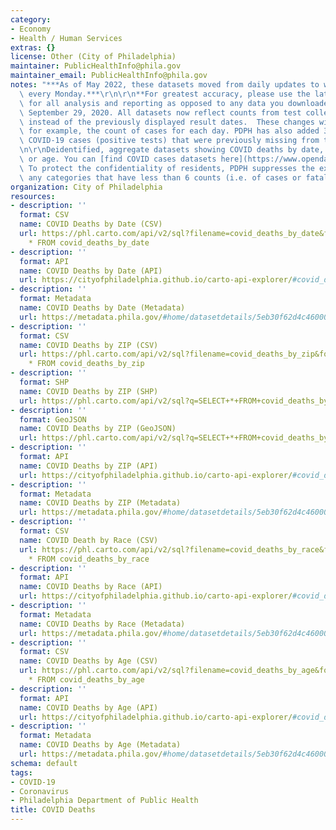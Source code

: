 ```yaml
---
category:
- Economy
- Health / Human Services
extras: {}
license: Other (City of Philadelphia)
maintainer: PublicHealthInfo@phila.gov
maintainer_email: PublicHealthInfo@phila.gov
notes: "***As of May 2022, these datasets moved from daily updates to weekly updates\
  \ every Monday.***\r\n\r\n**For greatest accuracy, please use the latest dataset\
  \ for all analysis and reporting as opposed to any data you downloaded prior to\
  \ September 29, 2020. All datasets now reflect counts from test collection dates\
  \ instead of the previously displayed result dates.  These changes will adjust,\
  \ for example, the count of cases for each day. PDPH has also added 376 confirmed\
  \ COVID-19 cases (positive tests) that were previously missing from the data.**\r\
  \n\r\nDeidentified, aggregate datasets showing COVID deaths by date, zip, race,\
  \ or age. You can [find COVID cases datasets here](https://www.opendataphilly.org/dataset/covid-cases).\
  \ To protect the confidentiality of residents, PDPH suppresses the exact data for\
  \ any categories that have less than 6 counts (i.e. of cases or fatalities)."
organization: City of Philadelphia
resources:
- description: ''
  format: CSV
  name: COVID Deaths by Date (CSV)
  url: https://phl.carto.com/api/v2/sql?filename=covid_deaths_by_date&format=csv&skipfields=cartodb_id,the_geom,the_geom_webmercator&q=SELECT
    * FROM covid_deaths_by_date
- description: ''
  format: API
  name: COVID Deaths by Date (API)
  url: https://cityofphiladelphia.github.io/carto-api-explorer/#covid_deaths_by_date
- description: ''
  format: Metadata
  name: COVID Deaths by Date (Metadata)
  url: https://metadata.phila.gov/#home/datasetdetails/5eb30f62d4c4600016078aad/representationdetails/5eb30f63d4c4600016078ab3/
- description: ''
  format: CSV
  name: COVID Deaths by ZIP (CSV)
  url: https://phl.carto.com/api/v2/sql?filename=covid_deaths_by_zip&format=csv&skipfields=cartodb_id,the_geom,the_geom_webmercator&q=SELECT
    * FROM covid_deaths_by_zip
- description: ''
  format: SHP
  name: COVID Deaths by ZIP (SHP)
  url: https://phl.carto.com/api/v2/sql?q=SELECT+*+FROM+covid_deaths_by_zip&filename=covid_deaths_by_zip&format=shp&skipfields=cartodb_id
- description: ''
  format: GeoJSON
  name: COVID Deaths by ZIP (GeoJSON)
  url: https://phl.carto.com/api/v2/sql?q=SELECT+*+FROM+covid_deaths_by_zip&filename=covid_deaths_by_zip&format=geojson&skipfields=cartodb_id
- description: ''
  format: API
  name: COVID Deaths by ZIP (API)
  url: https://cityofphiladelphia.github.io/carto-api-explorer/#covid_deaths_by_zip
- description: ''
  format: Metadata
  name: COVID Deaths by ZIP (Metadata)
  url: https://metadata.phila.gov/#home/datasetdetails/5eb30f62d4c4600016078aad/representationdetails/5ed10dae6ab1ff00174a54c9/
- description: ''
  format: CSV
  name: COVID Death by Race (CSV)
  url: https://phl.carto.com/api/v2/sql?filename=covid_deaths_by_race&format=csv&skipfields=cartodb_id,the_geom,the_geom_webmercator&q=SELECT
    * FROM covid_deaths_by_race
- description: ''
  format: API
  name: COVID Deaths by Race (API)
  url: https://cityofphiladelphia.github.io/carto-api-explorer/#covid_deaths_by_race
- description: ''
  format: Metadata
  name: COVID Deaths by Race (Metadata)
  url: https://metadata.phila.gov/#home/datasetdetails/5eb30f62d4c4600016078aad/representationdetails/5efb45f7862e1c001a29864a/
- description: ''
  format: CSV
  name: COVID Deaths by Age (CSV)
  url: https://phl.carto.com/api/v2/sql?filename=covid_deaths_by_age&format=csv&skipfields=cartodb_id,the_geom,the_geom_webmercator&q=SELECT
    * FROM covid_deaths_by_age
- description: ''
  format: API
  name: COVID Deaths by Age (API)
  url: https://cityofphiladelphia.github.io/carto-api-explorer/#covid_deaths_by_age
- description: ''
  format: Metadata
  name: COVID Deaths by Age (Metadata)
  url: https://metadata.phila.gov/#home/datasetdetails/5eb30f62d4c4600016078aad/representationdetails/5ed10dcbfcaa5a001553c1d4?ref=ref%3Dview_280_search%253Dcovid%252520deaths%2526view_280_page%253D1
schema: default
tags:
- COVID-19
- Coronavirus
- Philadelphia Department of Public Health
title: COVID Deaths
---
```

